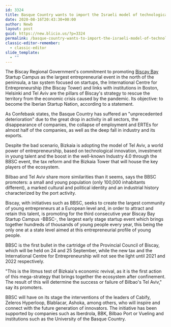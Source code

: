 ```yaml
---
id: 3324
title: Basque Country wants to import the Israeli model of technological innovation
date: 2020-08-16T20:43:30+00:00
author: Newb
layout: post
guid: https://new.blicio.us/?p=3324
permalink: /basque-country-wants-to-import-the-israeli-model-of-technological-innovation/
classic-editor-remember:
  - classic-editor
slide_template:
  - ""
---
```

The Biscay Regional Government's commitment to promoting [Biscay Bay](https://biscaybaystartupcampus.com/) Startup Campus as the largest entrepreneurial event in the north of the peninsula, a tax system focused on startups, the International Centre for Entrepreneurship (the Biscay Tower) and links with institutions in Boston, Helsinki and Tel Aviv are the pillars of Biscay's strategy to rescue the territory from the economic crisis caused by the pandemic. Its objective: to become the Iberian Startup Nation, according to a statement.

As Confebask states, the Basque Country has suffered an "unprecedented deterioration" due to the great drop in activity in all sectors, the disappearance of companies, the collapse of employment and ERTEs for almost half of the companies, as well as the deep fall in industry and its exports.

Despite the bad scenario, Bizkaia is adopting the model of Tel Aviv, a world power of entrepreneurship, based on technological innovation, investment in young talent and the boost in the well-known Industry 4.0 through the BBSC event, the tax reform and the Bizkaia Tower that will house the key players of the ecosystem.

Bilbao and Tel Aviv share more similarities than it seems, says the BBSC promoters: a small and young population (only 100,000 inhabitants different), a marked cultural and political identity and an industrial history characterized by the port activity.

Biscay, with initiatives such as BBSC, seeks to create the largest community of young entrepreneurs at a European level and, in order to attract and retain this talent, is promoting for the third consecutive year Biscay Bay Startup Campus -BBSC-, the largest early stage startup event which brings together hundreds of thousands of young people every year, this being the only one at a state level aimed at this entrepreneurial profile of young people.

BBSC is the first bullet in the cartridge of the Provincial Council of Biscay, which will be held on 24 and 25 September, while the new tax and the International Centre for Entrepreneurship will not see the light until 2021 and 2022 respectively.

"This is the litmus test of Bizkaia's economic revival, as it is the first action of this mega-strategy that brings together the ecosystem after confinement. The result of this will determine the success or failure of Bilbao's Tel Aviv," say its promoters.

BBSC will have on its stage the interventions of the leaders of Cabify, Zeleros Hyperloop, Blablacar, Ashoka, among others, who will inspire and connect with the future generation of innovators. The initiative has been supported by companies such as Iberdrola, BBK, Bilbao Port or Vueling and institutions such as the University of the Basque Country.